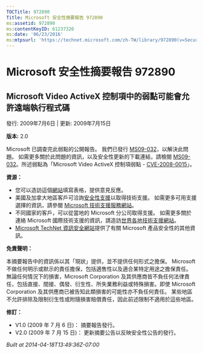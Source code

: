 ```yaml
---
TOCTitle: 972890
Title: Microsoft 安全性摘要報告 972890
ms:assetid: 972890
ms:contentKeyID: 61237320
ms:date: '06/23/2016'
ms:mtpsurl: 'https://technet.microsoft.com/zh-TW/library/972890(v=Security.10)'
---
```



Microsoft 安全性摘要報告 972890
===============================

Microsoft Video ActiveX 控制項中的弱點可能會允許遠端執行程式碼
--------------------------------------------------------------

發行: 2009年7月6日 | 更新: 2009年7月15日

**版本:** 2.0

Microsoft 已調查完此弱點的公開報告。 我們已發行 [MS09-032](https://technet.microsoft.com/security/bulletin/ms09-032)，以解決此問題。 如需更多關於此問題的資訊，以及安全性更新的下載連結，請檢閱 [MS09-032](https://technet.microsoft.com/security/bulletin/ms09-032)。所述弱點為「Microsoft Video ActiveX 控制項弱點 - [CVE-2008-0015](https://www.cve.mitre.org/cgi-bin/cvename.cgi?name=cve-2008-0015)」。

**資源：** 

-   您可以造訪這個[網站](https://support.microsoft.com/common/survey.aspx?scid=sw;en;1257&amp;showpage=1&amp;ws=technet&amp;sd=tech)填寫表格，提供意見反應。
-   美國及加拿大地區客戶可洽詢[安全性支援](https://go.microsoft.com/fwlink/?linkid=21131)以取得技術支援。 如需更多可用支援選擇的資訊，請參閱 [Microsoft 技術支援服務網站](https://support.microsoft.com/?ln=zh-tw)。
-   不同國家的客戶，可以從當地的 Microsoft 分公司取得支援。 如需更多關於連絡 Microsoft 國際技術支援的資訊，請造訪[世界各地技術支援網站](https://go.microsoft.com/fwlink/?linkid=21155)。
-   [Microsoft TechNet 資訊安全網站](https://www.microsoft.com/taiwan/technet/security/default.mspx)提供了有關 Microsoft 產品安全性的其他資訊。

**免責聲明：** 

本摘要報告中的資訊係以其「現狀」提供，並不提供任何形式之擔保。 Microsoft 不做任何明示或默示的責任擔保，包括適售性以及適合某特定用途之擔保責任。 無論任何情況下的損害，Microsoft Corporation 及其供應商皆不負任何法律責任，包括直接、間接、偶發、衍生性、所失業務利益或特殊損害。即使 Microsoft Corporation 及其供應商已被告知此類損害的可能性亦不負任何責任。 某些地區不允許排除及限制衍生性或附隨損害賠償責任，因此前述限制不適用於這些地區。

**修訂：** 

-   V1.0 (2009 年 7 月 6 日)： 摘要報告發行。
-   V2.0 (2009 年 7 月 15 日)： 更新摘要公告以反映安全性公告的發行。

*Built at 2014-04-18T13:49:36Z-07:00*

